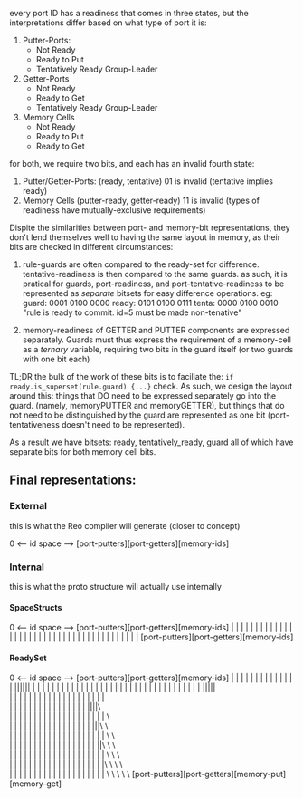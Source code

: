 every port ID has a readiness that comes in three states, but the interpretations 
differ based on what type of port it is:
1. Putter-Ports:
	* Not Ready
	* Ready to Put
	* Tentatively Ready Group-Leader
2. Getter-Ports
	* Not Ready
	* Ready to Get
	* Tentatively Ready Group-Leader
3. Memory Cells
	* Not Ready
	* Ready to Put
	* Ready to Get

for both, we require two bits, and each has an invalid fourth state:
1. Putter/Getter-Ports:
	(ready, tentative)
	01 is invalid (tentative implies ready)
2. Memory Cells
	(putter-ready, getter-ready)
	11 is invalid (types of readiness have mutually-exclusive requirements)

Dispite the similarities between port- and memory-bit representations, they don't
lend themselves well to having the same layout in memory, as their bits are checked 
in different circumstances:
1. rule-guards are often compared to the ready-set for difference. 
	tentative-readiness is then compared to the same guards. as such, it is 
	pratical for guards, port-readiness, and port-tentative-readiness to 
	be represented as _separate_ bitsets for easy difference operations.
	eg:
		guard:  0001 0100 0000
		ready:	0101 0100 0111
		tenta:  0000 0100 0010
	"rule is ready to commit. id=5 must be made non-tenative"

2. memory-readiness of GETTER and PUTTER components are expressed separately.
	Guards must thus express the requirement of a memory-cell as a _ternary_ 
	variable, requiring two bits in the guard itself (or two guards with one bit each)

TL;DR the bulk of the work of these bits is to faciliate the:
	`if ready.is_superset(rule.guard) {...}` check. As such, we design the layout
	around this: things that DO need to be expressed separately go into the guard.
	(namely, memoryPUTTER and memoryGETTER), but things that do not need to be distinguished
	by the guard are represented as one bit (port-tentativeness doesn't need to be represented).

As a result we have bitsets:
	ready, tentatively_ready, guard
	all of which have separate bits for both memory cell bits.


## Final representations:
### External
this is what the Reo compiler will generate (closer to concept)

0 <-- id space --> 
[port-putters][port-getters][memory-ids]

### Internal
this is what the proto structure will actually use internally

#### SpaceStructs

0 <-- id space --> 
[port-putters][port-getters][memory-ids]
 | | | | | | | | | | | | | | | | | | | |
 | | | | | | | | | | | | | | | | | | | |
[port-putters][port-getters][memory-ids]

#### ReadySet

0 <-- id space --> 
[port-putters][port-getters][memory-ids]
 | | | | | | | | | | | | | | |\|\|\|\|\|
 | | | | | | | | | | | | | | | | | | | |
 | | | | | | | | | | | | | | | |\|\|\|\|\
 | | | | | | | | | | | | | | | | | | | | \
 | | | | | | | | | | | | | | | | |\|\|\|\ \
 | | | | | | | | | | | | | | | | | | | | \ \
 | | | | | | | | | | | | | | | | | |\|\|\ \ \
 | | | | | | | | | | | | | | | | | | | | \ \ \
 | | | | | | | | | | | | | | | | | | |\|\ \ \ \
 | | | | | | | | | | | | | | | | | | | | \ \ \ \
 | | | | | | | | | | | | | | | | | | | |\ \ \ \ \
 | | | | | | | | | | | | | | | | | | | | \ \ \ \ \ 
[port-putters][port-getters][memory-put][memory-get]